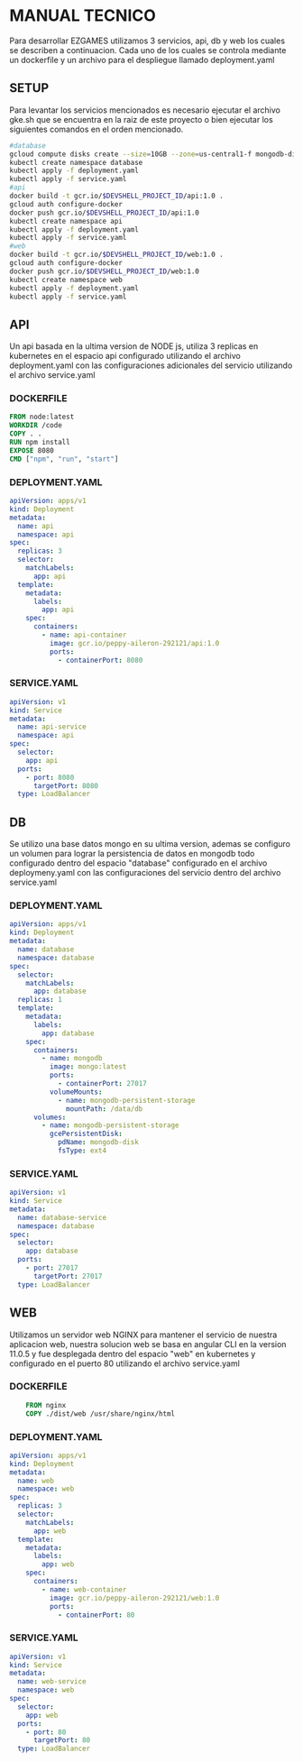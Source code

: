 # MANUAL TECNICO

Para desarrollar EZGAMES utilizamos 3 servicios, api, db y web los cuales se describen a continuacion. Cada uno de los cuales se controla mediante un dockerfile y un archivo para el despliegue llamado deployment.yaml


## SETUP

Para levantar los servicios mencionados es necesario ejecutar el archivo gke.sh que se encuentra en la raiz de este proyecto o bien ejecutar los siguientes comandos en el orden mencionado.

```sh
#database
gcloud compute disks create --size=10GB --zone=us-central1-f mongodb-disk
kubectl create namespace database
kubectl apply -f deployment.yaml
kubectl apply -f service.yaml
#api
docker build -t gcr.io/$DEVSHELL_PROJECT_ID/api:1.0 .
gcloud auth configure-docker
docker push gcr.io/$DEVSHELL_PROJECT_ID/api:1.0
kubectl create namespace api
kubectl apply -f deployment.yaml
kubectl apply -f service.yaml
#web
docker build -t gcr.io/$DEVSHELL_PROJECT_ID/web:1.0 .
gcloud auth configure-docker
docker push gcr.io/$DEVSHELL_PROJECT_ID/web:1.0
kubectl create namespace web
kubectl apply -f deployment.yaml
kubectl apply -f service.yaml
```
        
## API

Un api basada en la ultima version de NODE js, utiliza 3 replicas en kubernetes en el espacio api configurado utilizando el archivo deployment.yaml con las configuraciones adicionales del servicio utilizando el archivo service.yaml

### DOCKERFILE
```dockerfile
FROM node:latest
WORKDIR /code
COPY . .
RUN npm install
EXPOSE 8080
CMD ["npm", "run", "start"]
```
    
### DEPLOYMENT.YAML
```yaml
apiVersion: apps/v1
kind: Deployment
metadata:
  name: api
  namespace: api
spec:
  replicas: 3
  selector:
    matchLabels:
      app: api
  template:
    metadata:
      labels:
        app: api
    spec:
      containers:
        - name: api-container
          image: gcr.io/peppy-aileron-292121/api:1.0
          ports:
            - containerPort: 8080
```

### SERVICE.YAML
```yaml
apiVersion: v1
kind: Service
metadata:
  name: api-service
  namespace: api
spec:
  selector:
    app: api
  ports:
    - port: 8080
      targetPort: 8080
  type: LoadBalancer
```


## DB
Se utilizo una base datos mongo en su ultima version, ademas se configuro un volumen para lograr la persistencia de datos en mongodb todo configurado dentro del espacio "database" configurado en el archivo deploymeny.yaml con las configuraciones del servicio dentro del archivo service.yaml

### DEPLOYMENT.YAML
```yaml
apiVersion: apps/v1
kind: Deployment
metadata:
  name: database
  namespace: database
spec:
  selector:
    matchLabels:
      app: database
  replicas: 1
  template:
    metadata:
      labels:
        app: database
    spec:
      containers:
        - name: mongodb
          image: mongo:latest
          ports:
            - containerPort: 27017
          volumeMounts:
            - name: mongodb-persistent-storage
              mountPath: /data/db
      volumes:
        - name: mongodb-persistent-storage
          gcePersistentDisk:
            pdName: mongodb-disk
            fsType: ext4
```
                  
### SERVICE.YAML
```yaml
apiVersion: v1
kind: Service
metadata:
  name: database-service
  namespace: database
spec:
  selector:
    app: database
  ports:
    - port: 27017
      targetPort: 27017
  type: LoadBalancer
```

## WEB
Utilizamos un servidor web NGINX para mantener el servicio de nuestra aplicacion web, nuestra solucion web se basa en angular CLI en la version 11.0.5 y fue desplegada dentro del espacio "web" en kubernetes y configurado en el puerto 80 utilizando el archivo service.yaml

### DOCKERFILE
```dockerfile
    FROM nginx
    COPY ./dist/web /usr/share/nginx/html
```

### DEPLOYMENT.YAML

```yaml
apiVersion: apps/v1
kind: Deployment
metadata:
  name: web
  namespace: web
spec:
  replicas: 3
  selector:
    matchLabels:
      app: web
  template:
    metadata:
      labels:
        app: web
    spec:
      containers:
        - name: web-container
          image: gcr.io/peppy-aileron-292121/web:1.0
          ports:
            - containerPort: 80
```
                
### SERVICE.YAML
```yaml
apiVersion: v1
kind: Service
metadata:
  name: web-service
  namespace: web
spec:
  selector:
    app: web
  ports:
    - port: 80
      targetPort: 80
  type: LoadBalancer
```
